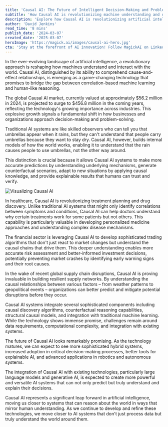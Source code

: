 ```yaml
---
title: 'Causal AI: The Future of Intelligent Decision-Making and Problem-Solving'
subtitle: 'How Causal AI is revolutionizing machine understanding and decision-making across industries'
description: 'Explore how Causal AI is revolutionizing artificial intelligence by enabling machines to understand cause-and-effect relationships. With applications across healthcare, finance, and supply chain management, this emerging technology is transforming how organizations approach decision-making and problem-solving.'
author: 'David Jenkins'
read_time: '8 mins'
publish_date: '2024-03-07'
created_date: '2025-03-07'
heroImage: 'https://magick.ai/images/causal-ai-hero.jpg'
cta: 'Stay at the forefront of AI innovation! Follow MagickAI on LinkedIn for the latest insights on Causal AI and other groundbreaking developments shaping the future of intelligent systems.'
---
```


In the ever-evolving landscape of artificial intelligence, a revolutionary approach is reshaping how machines understand and interact with the world. Causal AI, distinguished by its ability to comprehend cause-and-effect relationships, is emerging as a game-changing technology that promises to bridge the gap between correlation-based machine learning and human-like reasoning.

The global Causal AI market, currently valued at approximately $56.2 million in 2024, is projected to surge to $456.8 million in the coming years, reflecting the technology's growing importance across industries. This explosive growth signals a fundamental shift in how businesses and organizations approach decision-making and problem-solving.

Traditional AI systems are like skilled observers who can tell you that umbrellas appear when it rains, but they can't understand that people carry umbrellas because they want to stay dry. Causal AI, however, builds internal models of how the world works, enabling it to understand that the rain causes people to use umbrellas, not the other way around.

This distinction is crucial because it allows Causal AI systems to make more accurate predictions by understanding underlying mechanisms, generate counterfactual scenarios, adapt to new situations by applying causal knowledge, and provide explainable results that humans can trust and verify.

![Visualizing Causal AI](https://magick.ai/images/causal-ai-hero.jpg)

In healthcare, Causal AI is revolutionizing treatment planning and drug discovery. Unlike traditional AI systems that might only identify correlations between symptoms and conditions, Causal AI can help doctors understand why certain treatments work for some patients but not others. This capability is particularly valuable in developing personalized medicine approaches and understanding complex disease mechanisms.

The financial sector is leveraging Causal AI to develop sophisticated trading algorithms that don't just react to market changes but understand the causal chains that drive them. This deeper understanding enables more accurate risk assessment and better-informed investment decisions, potentially preventing market crashes by identifying early warning signs and their root causes.

In the wake of recent global supply chain disruptions, Causal AI is proving invaluable in building resilient supply networks. By understanding the causal relationships between various factors – from weather patterns to geopolitical events – organizations can better predict and mitigate potential disruptions before they occur.

Causal AI systems integrate several sophisticated components including causal discovery algorithms, counterfactual reasoning capabilities, structural causal models, and integration with traditional machine learning. While the technology shows immense promise, challenges remain around data requirements, computational complexity, and integration with existing systems.

The future of Causal AI looks remarkably promising. As the technology matures, we can expect to see more sophisticated hybrid systems, increased adoption in critical decision-making processes, better tools for explainable AI, and advanced applications in robotics and autonomous systems.

The integration of Causal AI with existing technologies, particularly large language models and generative AI, is expected to create more powerful and versatile AI systems that can not only predict but truly understand and explain their decisions.

Causal AI represents a significant leap forward in artificial intelligence, moving us closer to systems that can reason about the world in ways that mirror human understanding. As we continue to develop and refine these technologies, we move closer to AI systems that don't just process data but truly understand the world around them.